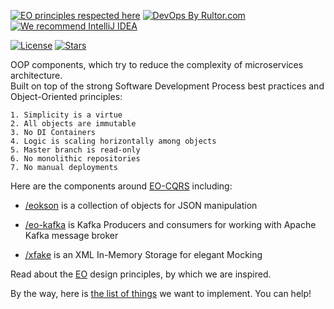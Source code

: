 [![EO principles respected here](https://www.elegantobjects.org/badge.svg)](https://www.elegantobjects.org)
[![DevOps By Rultor.com](https://www.rultor.com/b/eo-cars)](https://www.rultor.com/p/eo-cqrs)
[![We recommend IntelliJ IDEA](https://www.elegantobjects.org/intellij-idea.svg)](https://www.jetbrains.com/idea/)

[![License](https://img.shields.io/badge/license-MIT-green.svg)](https://github.com/eo-cqrs/.github/blob/master/LICENSE)
[![Stars](https://img.shields.io/github/stars/eo-cqrs)](https://github.com/eo-cqrs)

OOP components, which try to reduce the complexity of microservices architecture.
<br>
Built on top of the strong Software Development Process best practices and Object-Oriented principles:

`1. Simplicity is a virtue`
<br>
`2. All objects are immutable`
<br>
`3. No DI Containers`
<br>
`4. Logic is scaling horizontally among objects`
<br>
`5. Master branch is read-only`
<br>
`6. No monolithic repositories`
<br>
`7. No manual deployments`
<br>

Here are the components around [EO-CQRS](https://eo-cqrs.github.io/.github) including:

* [/eokson](https://github.com/eo-cqrs/eokson) is a collection of objects for JSON manipulation

* [/eo-kafka](https://github.com/eo-cqrs/eo-kafka) is Kafka Producers and consumers for working with Apache Kafka
  message broker

* [/xfake](https://github.com/eo-cqrs/xfake) is an XML In-Memory Storage for elegant Mocking

Read about the [EO](https://www.elegantobjects.org) design principles, by which we are inspired.

By the way, here is [the list of things](https://github.com/eo-cqrs/ideas/issues) we want to implement. You can help!
